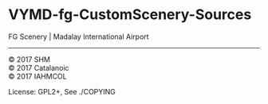 # VYMD-fg-CustomScenery-Sources
FG Scenery | Madalay International Airport

***

:copyright: 2017 SHM <br>
:copyright: 2017 Catalanoic <br>
:copyright: 2017 IAHMCOL 

License: GPL2+, See ./COPYING
